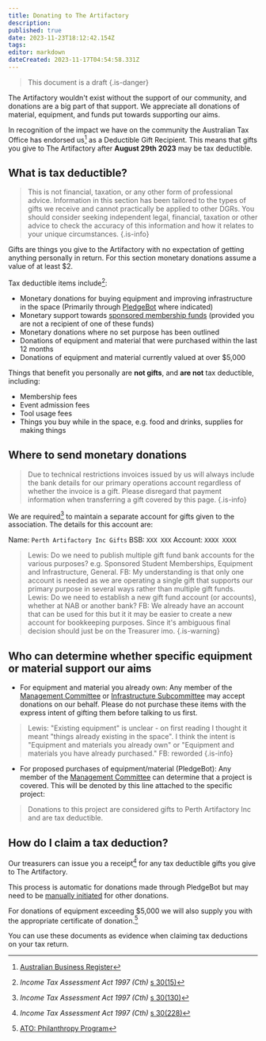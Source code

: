 ```yaml
---
title: Donating to The Artifactory
description: 
published: true
date: 2023-11-23T18:12:42.154Z
tags: 
editor: markdown
dateCreated: 2023-11-17T04:54:58.331Z
---
```


> This document is a draft
{.is-danger}

The Artifactory wouldn't exist without the support of our community, and donations are a big part of that support. We appreciate all donations of material, equipment, and funds put towards supporting our aims.

In recognition of the impact we have on the community the Australian Tax Office has endorsed us[^1] as a Deductible Gift Recipient. This means that gifts you give to The Artifactory after **August 29th 2023** may be tax deductible.

## What is tax deductible?

> This is not financial, taxation, or any other form of professional advice. Information in this section has been tailored to the types of gifts we receive and cannot practically be applied to other DGRs. You should consider seeking independent legal, financial, taxation or other advice to check the accuracy of this information and how it relates to your unique circumstances.
{.is-info}

Gifts are things you give to the Artifactory with no expectation of getting anything personally in return. For this section monetary donations assume a value of at least $2.

Tax deductible items include[^2]:

* Monetary donations for buying equipment and improving infrastructure in the space (Primarily through [PledgeBot](slack://app?team=T0LQE2JNR&id=A02KPH5PJUE) where indicated)
* Monetary support towards [sponsored membership funds](https://artifactory.org.au/free_membership) (provided you are not a recipient of one of these funds)
* Monetary donations where no set purpose has been outlined
* Donations of equipment and material that were purchased within the last 12 months
* Donations of equipment and material currently valued at over $5,000

Things that benefit you personally are **not gifts**, and **are not** tax deductible, including:

* Membership fees
* Event admission fees
* Tool usage fees
* Things you buy while in the space, e.g. food and drinks, supplies for making things

## Where to send monetary donations

> Due to technical restrictions invoices issued by us will always include the bank details for our primary operations account regardless of whether the invoice is a gift. Please disregard that payment information when transferring a gift covered by this page.
{.is-info}

We are required[^3] to maintain a separate account for gifts given to the association. The details for this account are:

Name: `Perth Artifactory Inc Gifts`
BSB: `XXX XXX`
Account: `XXXX XXXX`

> Lewis: Do we need to publish multiple gift fund bank accounts for the various purposes? e.g. Sponsored Student Memberships, Equipment and Infrastructure, General.
> FB: My understanding is that only one account is needed as we are operating a single gift that supports our primary purpose in several ways rather than multiple gift funds.
> Lewis: Do we need to establish a new gift fund account (or accounts), whether at NAB or another bank?
> FB: We already have an account that can be used for this but it it may be easier to create a new account for bookkeeping purposes. Since it's ambiguous final decision should just be on the Treasurer imo.
{.is-warning}

## Who can determine whether specific equipment or material support our aims

* For equipment and material you already own: Any member of the [Management Committee](/docs/committee/home#committee-members) or [Infrastructure Subcommittee](/docs/infrastructure/infrastructurev2) may accept donations on our behalf. Please do not purchase these items with the express intent of gifting them before talking to us first.

> Lewis: "Existing equipment" is unclear - on first reading I thought it meant "things already existing in the space". I think the intent is "Equipment and materials you already own" or "Equipment and materials you have already purchased."
> FB: reworded
{.is-info}

* For proposed purchases of equipment/material (PledgeBot): Any member of the [Management Committee](/docs/committee/home#committee-members) can determine that a project is covered. This will be denoted by this line attached to the specific project:

> Donations to this project are considered gifts to Perth Artifactory Inc and are tax deductible.

## How do I claim a tax deduction?

Our treasurers can issue you a receipt[^4] for any tax deductible gifts you give to The Artifactory.

This process is automatic for donations made through PledgeBot but may need to be [manually initiated](mailto:treasurer@artifactory.org.au) for other donations.

For donations of equipment exceeding $5,000 we will also supply you with the appropriate certificate of donation.[^5]

You can use these documents as evidence when claiming tax deductions on your tax return.

[^1]: [Australian Business Register](https://abr.business.gov.au/ABN/View/16847853023)
[^2]: *Income Tax Assessment Act 1997 (Cth)* [s 30(15)](https://www8.austlii.edu.au/cgi-bin/viewdoc/au/legis/cth/consol_act/itaa1997240/s30.15.html)
[^3]: *Income Tax Assessment Act 1997 (Cth)* [s 30(130)](https://www8.austlii.edu.au/cgi-bin/viewdoc/au/legis/cth/consol_act/itaa1997240/s30.130.html)
[^4]: *Income Tax Assessment Act 1997 (Cth)* [s 30(228)](https://www8.austlii.edu.au/cgi-bin/viewdoc/au/legis/cth/consol_act/itaa1997240/s30.228.html)
[^5]: [ATO: Philanthropy Program](https://www.ato.gov.au/Forms/Certificate-of-donation---philanthropy-program/)
